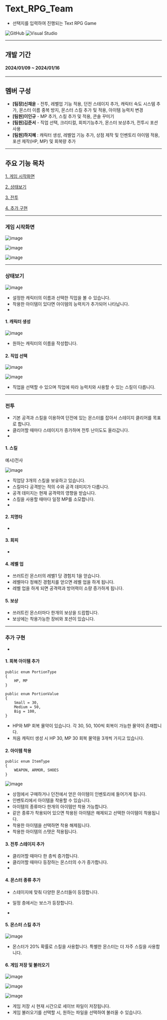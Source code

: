 # Text_RPG_Team
- 선택지를 입력하여 진행되는 Text RPG Game

![GitHub](https://img.shields.io/badge/github-%23121011.svg?style=for-the-badge&logo=github&logoColor=white)
![Visual Studio](https://img.shields.io/badge/visual%20studio-9B4DE3?style=for-the-badge&logo=visual%20studio&logoColor=white)
<!--
![표시할이름](https://img.shields.io/badge/표시할이름-색상?style=for-the-badge&logo=기술스택아이콘&logoColor=white)
-->
<!--
주석표시방법
<img width = "10%" img alt="Static Badge" src="https://img.shields.io/badge/%ED%95%98%EC%A7%80%ED%98%9C%20-%2C?style=social&label=%ED%8C%80%EC%9B%90&color=%23640064">
https://shields.io/badges : 아이콘이나 명찰 등 만드는 곳
-->

 ----
## 개발 기간
#### **2024/01/09 ~ 2024/01/16**
----
## 멤버 구성

- **[팀장]신채윤** - 전투, 레벨업 기능 적용, 던전 스테이지 추가, 캐릭터 속도 시스템 추가, 몬스터 이름 중복 방지, 몬스터 스킬 추가 및 적용, 아이템 능력치 변경
- **[팀원]이인규** - MP 추가, 스킬 추가 및 적용, 콘솔 꾸미기
- **[팀원]김준서** - 직업 선택, 크리티컬, 회피기능추가, 몬스터 보상추가, 전투시 포션사용
- **[팀원]하지혜** : 캐릭터 생성, 레벨업 기능 추가,  상점 제작 및 인벤토리 아이템 적용, 포션 제작(HP, MP) 및 회복량 추가
 
----
## 주요 기능 목차
<!--
이동 링크 넣는 법
[화면에 보일 텍스트](#이동할 곳의 제목)
띄어쓰기 있을 경우 -를 적어줘야 적용 가능
-->

[1. 게임 시작화면](#게임-시작화면)

[2. 상태보기](#상태보기) 

[3. 전투](#전투)

[4. 추가 구현](#추가-구현)

----
### 게임 시작화면

![image](https://github.com/chai227chai/Text_RPG_Team/assets/154485025/59f75680-1031-4792-97d2-9f42bc7433f7)

![image](https://github.com/chai227chai/Text_RPG_Team/assets/37549333/bbefc77d-9ad7-4e5d-b6c2-bddbb1255a13)

![image](https://github.com/chai227chai/Text_RPG_Team/assets/154485025/2f8e6013-bc64-4247-9366-699820dcbd25)

----
### 상태보기
![image](https://github.com/chai227chai/Text_RPG_Team/assets/154485025/fbaf9815-7952-427d-ae3d-3e0d4ae1aab6)

- 설정한 캐릭터의 이름과 선택한 직업을 볼 수 있습니다.
- 착용한 아이템이 있다면 아이템의 능력치가 추가되어 나타납니다.
-
#### 1. 캐릭터 생성
![image](https://github.com/chai227chai/Text_RPG_Team/assets/154485025/54561e71-5b8d-40b2-9b5e-7a0998877bbb)

- 원하는 캐릭터의 이름을 작성합니다.

#### 2. 직업 선택
![image](https://github.com/chai227chai/Text_RPG_Team/assets/154485025/38e9bf7b-c0ac-4334-9a1f-240123cd5f5c)

![image](https://github.com/chai227chai/Text_RPG_Team/assets/154485025/9c7036d9-c0a9-451a-8eab-1d1fe9790de9)

- 직업을 선택할 수 있으며 직업에 따라 능력치와 사용할 수 있는 스킬이 다릅니다.

----
### 전투
- 기본 공격과 스킬을 이용하여 던전에 있는 몬스터를 잡아서 스테이지 클리어를 목표로 합니다.
- 클리어할 때마다 스테이지가 증가하며 전투 난이도도 올라갑니다.
- 
#### 1. 스킬
예시)전사

![image](https://github.com/chai227chai/Text_RPG_Team/assets/154485025/bb719fef-a7cb-4300-8da1-6d7a68d90e7a)

- 직업당 3개의 스킬을 보유하고 있습니다.
- 스킬마다 공격받는 적의 수와 공격 데미지가 다릅니다.
- 공격 데미지는 현재 공격력의 영향을 받습니다.
- 스킬을 사용할 때마다 일정 MP를 소모합니다.
- 
#### 2. 치명타
-
#### 3. 회피
-
#### 4. 레벨 업
- 쓰러트린 몬스터의 레벨1 당 경험치 1을 얻습니다.
- 레벨마다 정해진 경험치를 얻으면 레벨 업을 하게 됩니다.
- 레벨 업을 하게 되면 공격력과 방어력이 소량 증가하게 됩니다.

#### 5. 보상
- 쓰러트린 몬스터마다 한개의 보상을 드랍합니다.
- 보상에는 착용가능한 장비와 포션이 있습니다.

----
### 추가 구현
-


#### 1. 회복 아이템 추가

    public enum PortionType
    {
        HP, MP
    }

    public enum PortionValue
    {
        Small = 30,
        Medium = 50, 
        Big = 100,
    }
    
- HP와 MP 회복 물약이 있습니다. 각 30, 50, 100씩 회복이 가능한 물약이 존재합니다.
- 처음 캐릭터 생성 시 HP 30, MP 30 회복 물약을 3개씩 가지고 있습니다.

#### 2. 아이템 착용
```
public enum ItemType
{
    WEAPON, ARMOR, SHOES
}
```
![image](https://github.com/chai227chai/Text_RPG_Team/assets/154485025/ac3e6ca7-450a-4a22-887d-d1b3ccee9f82)


- 상점에서 구매하거나 던전에서 얻은 아이템이 인벤토리에 들어가게 됩니다.
- 인벤토리에서 아이템을 착용할 수 있습니다.
- 아이템의 종류마다 한개의 아이템만 착용 가능합니다.
- 같은 종류가 착용되어 있으면 착용된 아이템은 해제되고 선택한 아이템이 착용됩니다.
- 착용한 아이템을 선택하면 착용 해제됩니다.
- 착용한 아이템의 스탯은 적용됩니다.

#### 3. 전투 스테이지 추가
- 클리어할 때마다 한 층씩 증가합니다.
- 클리어할 때마다 등장하는 몬스터의 수가 증가합니다.
- 
#### 4. 몬스터 종류 추가
- 스테이지에 맞춰 다양한 몬스터들이 등장합니다.
- 일정 층에서는 보스가 등장합니다.

- 
#### 5. 몬스터 스킬 추가

![image](https://github.com/chai227chai/Text_RPG_Team/assets/37549333/8fdad15d-6d13-4818-b39e-dd31f76423b1)
- 몬스터가 20% 확률로 스킬을 사용합니다. 특별한 몬스터는 더 자주 스킬을 사용합니다.


#### 6. 게임 저장 및 불러오기

 ![image](https://github.com/chai227chai/Text_RPG_Team/assets/37549333/5cf4f02d-d8b4-433a-8a2f-6afb7fd01f8c)

 ![image](https://github.com/chai227chai/Text_RPG_Team/assets/37549333/f5b33ee8-da17-4cac-8055-d43a6ddc9049)
 
 ![image](https://github.com/chai227chai/Text_RPG_Team/assets/37549333/aa7ab7c8-362d-40f6-87f3-5b608b9a32c2)

 - 게임 저장 시 현재 시간으로 세이브 파일이 저장됩니다.
 - 게임 불러오기를 선택할 시, 원하는 파일을 선택하여 불러올 수 있습니다.

